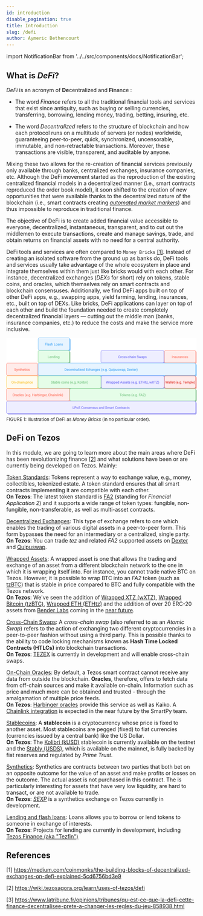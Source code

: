 ```yaml
---
id: introduction
disable_pagination: true
title: Introduction
slug: /defi
author: Aymeric Bethencourt
---
```


import NotificationBar from '../../src/components/docs/NotificationBar';

## What is _DeFi_?
_DeFi_ is an acronym of **De**centralized and **Fi**nance :

* The word _Finance_ refers to all the traditional financial tools and services that exist since antiquity, such as buying or selling currencies, transferring, borrowing, lending money, trading, betting, insuring, etc.

* The word _Decentralized_ refers to the structure of blockchain and how each protocol runs on a multitude of servers (or nodes) worldwide, guaranteeing peer-to-peer, quick, synchronized, uncensorable, immutable, and non-retractable transactions. Moreover, these transactions are visible, transparent, and auditable by anyone. 

Mixing these two allows for the re-creation of financial services previously only available through banks, centralized exchanges, insurance companies, etc.
Although the DeFi movement started as the reproduction of the existing centralized financial models in a decentralized manner (i.e., smart contracts reproduced the order book model), it soon shifted to the creation of new opportunities that were available thanks to the decentralized nature of the blockchain (i.e., smart contracts creating [_automated market markers_](/defi/dexs)) and thus impossible to reproduce in traditional finance.

The objective of DeFi is to create added financial value accessible to everyone, decentralized, instantaneous, transparent, and to cut out the middlemen to execute transactions, create and manage savings, trade, and obtain returns on financial assets with no need for a central authority.

DeFi tools and services are often compared to `Money Bricks` [[1]](/defi/introduction#references). Instead of creating an isolated software from the ground up as banks do, DeFi tools and services usually take advantage of the whole ecosystem in place and integrate themselves within them just like bricks would with each other. For instance, decentralized exchanges (_DEXs_ for short) rely on tokens, stable coins, and oracles, which themselves rely on smart contracts and blockchain consensuses. Additionally, we find DeFi apps built on top of other DeFi apps, e.g., swapping apps, yield farming, lending, insurances, etc., built on top of DEXs.
Like bricks, DeFi applications can layer on top of each other and build the foundation needed to create completely decentralized financial layers — cutting out the middle man (banks, insurance companies, etc.) to reduce the costs and make the service more inclusive.

![](../../static/img/defi/money-bricks.svg)
<small className="figure">FIGURE 1: Illustration of DeFi as <i>Money Bricks</i> (in no particular order).</small>

## DeFi on Tezos

In this module, we are going to learn more about the main areas where DeFi has been revolutionizing finance [[2]](/defi/introduction#references) and what solutions have been or are currently being developed on Tezos. Mainly:

[Token Standards](/defi/token-standards): Tokens represent a way to exchange value, e.g., money, collectibles, tokenized estate. A token standard ensures that all smart contracts implementing it are compatible with each other.<br />**On Tezos**: The latest token standard is [FA2](https://gitlab.com/tzip/tzip/-/blob/master/proposals/tzip-12/tzip-12.md) (standing for _Financial Application 2_) and it supports a wide range of token types: fungible, non-fungible, non-transferable, as well as multi-asset contracts. 

[Decentralized Exchanges](/defi/dexs): This type of exchange refers to one which enables the trading of various digital assets in a peer-to-peer form. This form bypasses the need for an intermediary or a centralized, single party.<br />**On Tezos**: You can trade _tez_ and related _FA2_ supported assets on [Dexter](https://dexter.exchange/) and [Quipuswap](https://quipuswap.com/). 

[Wrapped Assets](/defi/wrapped-assets): A wrapped asset is one that allows the trading and exchange of an asset from a different blockchain network to the one in which it is wrapping itself into. For instance, you cannot trade native BTC on Tezos. However, it is possible to wrap BTC into an _FA2_ token (such as [tzBTC](https://tzbtc.io/)) that is stable in price compared to BTC and fully compatible with the Tezos network.<br />**On Tezos**: We've seen the addition of [Wrapped XTZ (wXTZ)](https://medium.com/stakerdao/the-wrapped-tezos-wxtz-beta-guide-6917fa70116e), [Wrapped Bitcoin (tzBTC)](https://tzbtc.io/), [Wrapped ETH (ETHtz)](https://decrypt.co/51860/wrapped-eth-comes-to-tezos-as-it-takes-on-ethereum-defi-market) and the addition of over 20 ERC-20 assets from [Bender Labs](http://www.benderlabs.io/) coming in the [near future](https://cryptoslate.com/20-ethereum-erc-20-tokens-will-be-coming-to-tezos-xtz-defi-in-q1-2021/).

[Cross-Chain Swaps](/defi/cross-chain-swaps): A _cross-chain swap_ (also referred to as an _Atomic Swap_) refers to the action of exchanging two different cryptocurrencies in a peer-to-peer fashion without using a third party. This is possible thanks to the ability to code locking mechanisms known as **Hash Time Locked Contracts (HTLCs)** into blockchain transactions.<br />**On Tezos**: [TEZEX](https://tezex.io/) is currently in development and will enable cross-chain swaps.

[On-Chain Oracles](/defi/oracles): By default, a Tezos smart contract cannot receive any data from outside the blockchain. **Oracles**, therefore, offers to fetch data from off-chain sources and make it available on-chain. Information such as price and much more can be obtained and trusted - through the amalgamation of multiple price feeds.<br />**On Tezos**: [Harbinger oracles](https://medium.com/@Blockscale/introducing-harbinger-a-self-sustaining-price-oracle-for-tezos-7cab5c9971d) provide this service as well as Kaiko. A [Chainlink integration](https://www.coindesk.com/tezos-blockchain-chainlink-oracle-services) is expected in the near future by the SmartPy team. 

[Stablecoins](/defi/stablecoins): A **stablecoin** is a cryptocurrency whose price is fixed to another asset. Most stablecoins are pegged (fixed) to fiat currencies (currencies issued by a central bank) like the US Dollar.<br />**On Tezos**: The [Kolibri (kUSD)](https://kolibri.finance/) stablecoin is currently available on the testnet and the [Stably (USDS)](https://www.stably.io/), which is available on the mainnet, is fully backed by fiat reserves and regulated by _Prime Trust_. 

[Synthetics](/defi/synthetics): Synthetics are contracts between two parties that both bet on an opposite outcome for the value of an asset and make profits or losses on the outcome. The actual asset is not purchased in this contract. The is particularly interesting for assets that have very low liquidity, are hard to transact, or are not available to trade.<br />**On Tezos**: [_SEXP_](https://www.publish0x.com/publish0x-posts/sexp-a-tezos-based-synthetic-exchange-xmkjjzq) is a synthetics exchange on Tezos currently in development.

[Lending and flash loans](/defi/lending): Loans allows you to borrow or lend tokens to someone in exchange of interests.<br />**On Tezos**: Projects for lending are currently in development, including [Tezos Finance (aka "Tezfin")](https://tezos.finance/)

## References

[1] https://medium.com/coinmonks/the-building-blocks-of-decentralized-exchanges-on-defi-explained-5cd6756bd3e9

[2] https://wiki.tezosagora.org/learn/uses-of-tezos/defi

[3] https://www.latribune.fr/opinions/tribunes/qu-est-ce-que-la-defi-cette-finance-decentralisee-prete-a-changer-les-regles-du-jeu-858938.html

